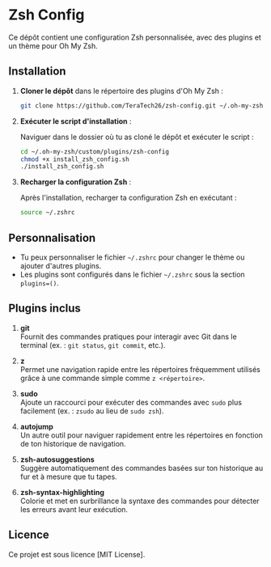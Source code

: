 # Zsh Config

Ce dépôt contient une configuration Zsh personnalisée, avec des plugins et un thème pour Oh My Zsh.

## Installation

1. **Cloner le dépôt** dans le répertoire des plugins d'Oh My Zsh :

   ```bash
   git clone https://github.com/TeraTech26/zsh-config.git ~/.oh-my-zsh/custom/plugins/zsh-config
   ```

2. **Exécuter le script d'installation** :

   Naviguer dans le dossier où tu as cloné le dépôt et exécuter le script :

   ```bash
   cd ~/.oh-my-zsh/custom/plugins/zsh-config
   chmod +x install_zsh_config.sh
   ./install_zsh_config.sh
   ```

3. **Recharger la configuration Zsh** :

   Après l'installation, recharger ta configuration Zsh en exécutant :

   ```bash
   source ~/.zshrc
   ```

## Personnalisation

- Tu peux personnaliser le fichier `~/.zshrc` pour changer le thème ou ajouter d'autres plugins.
- Les plugins sont configurés dans le fichier `~/.zshrc` sous la section `plugins=()`.

## Plugins inclus

1. **git**  
   Fournit des commandes pratiques pour interagir avec Git dans le terminal (ex. : `git status`, `git commit`, etc.).

2. **z**  
   Permet une navigation rapide entre les répertoires fréquemment utilisés grâce à une commande simple comme `z <répertoire>`.

3. **sudo**  
   Ajoute un raccourci pour exécuter des commandes avec `sudo` plus facilement (ex. : `zsudo` au lieu de `sudo zsh`).

4. **autojump**  
   Un autre outil pour naviguer rapidement entre les répertoires en fonction de ton historique de navigation.

5. **zsh-autosuggestions**  
   Suggère automatiquement des commandes basées sur ton historique au fur et à mesure que tu tapes.

6. **zsh-syntax-highlighting**  
   Colorie et met en surbrillance la syntaxe des commandes pour détecter les erreurs avant leur exécution.


## Licence

Ce projet est sous licence [MIT License].
